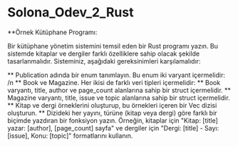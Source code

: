# Solona_Odev_2_Rust
**Örnek Kütüphane Programı:

Bir kütüphane yönetim sistemini temsil eden bir Rust programı yazın. Bu sistemde kitaplar ve dergiler farklı özelliklere sahip olacak şekilde tasarlanmalıdır. Sisteminiz, aşağıdaki gereksinimleri karşılamalıdır:

** Publication adında bir enum tanımlayın. Bu enum iki varyant içermelidir: /n
** Book ve Magazine. Her ikisi de farklı veri tipleri içermelidir:
** Book varyantı, title, author ve page_count alanlarına sahip bir struct içermelidir.
** Magazine varyantı, title, issue ve topic alanlarına sahip bir struct içermelidir.
** Kitap ve dergi örneklerini oluşturup, bu örnekleri içeren bir Vec<Publication> dizisi oluşturun.
** Dizideki her yayını, türüne (kitap veya dergi) göre farklı bir biçimde yazdıran bir fonksiyon yazın. 
Örneğin, kitaplar için "Kitap: [title] yazar: [author], [page_count] sayfa" ve dergiler için "Dergi: [title] - Sayı: [issue], Konu: [topic]" formatlarını kullanın.
